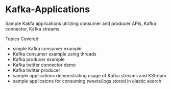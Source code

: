 # Kafka-Applications
Sample Kakfa applications utilizing consumer and producer APIs, Kafka connector, Kafka streams

Topics Covered
- simple Kafka consumer example
- Kafka consumer example using threads
- Kafka producer example
- Kafka twitter connector demo
- Kafka twitter producer 
- sample applications demonstrating usage of Kafka streams and KStream
- sample applicatons for consuming tweets/logs stored in elastic search
